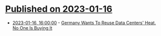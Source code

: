 # [Published on 2023-01-16](index.md)

* [2023-01-16, 16:00:00](https://news.slashdot.org/story/23/01/16/1515233/germany-wants-to-reuse-data-centers-heat-no-one-is-buying-it?utm_source=rss1.0mainlinkanon&utm_medium=feed) - [Germany Wants To Reuse Data Centers' Heat. No One Is Buying It](https://news.slashdot.org/story/23/01/16/1515233/germany-wants-to-reuse-data-centers-heat-no-one-is-buying-it?utm_source=rss1.0mainlinkanon&utm_medium=feed)
